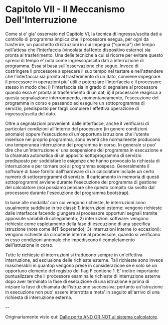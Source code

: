 # Capitolo VII - Il Meccanismo Dell'Interruzione

Come si e' gia' osservato nel Capitolo VI, la tecnica di ingresso/uscita dati
a controllo di programma implica che il processore esegua, per ogni da
trasferire, un pacchetto di istruzioni in cui impegna ("spreca") del tempo
nell'attesa che l'interfaccia (vincolata dal lento dispositivo esterno) sia
pronta al trasferimento. Una delle tecniche a cui si ricorre per evitare
questo spreco di tempo e' nota come ingresso/uscita dati a interruzione di
programma. Essa si basa sull'osservazione che segue. Invece di costringere il
processore a sprecare il suo tempo nel testare e nell'attendere che
l'interfaccia sia pronta al trasferimento di un dato, conviene impegnare il
processore in operazioni piu' utili e potenziare l'interfaccia e il processore
stesso in modo che: i) l'interfaccia sia in grado di segnalare al processore
quando essa e' pronta al trasferimento di un dat; ii) il processore reagisca a
questa segnalazione interrompendo, momentaneamente, l'esecuzione del programma
in corso e passando ad eseguire un sottoprogramma di servizio, predisposto per
fargli compiere l'effettiva operazione di ingresso/uscita del dato.

Oltre a segnalazioni provenienti dalle interfacce, anche il verificarsi di
particolari condizioni all'interno del processore (in genere condizioni
anomale) oppure l'esecuzione di un'opportuna istruzione che l'utente inserisce
nel proprio programma, sono eventi che normalmente producono una temporanea
interruzione del programma in corso. In generale si puo' dire che
un'interruzione e' una sospensione del programma in esecuzione e la chiamata
automatica di un apposito sottoprogramma di servizio predisposto per
soddisfare le esigenze che hanno provocato la richiesta di interruzione e per
tornare poi al programma sospeso. Generalmente il software di base fornito
dall'hardware di un calcolatore include un certo numero di sottorprogrammi di
servizio. Il caricamento in memoria di questi sottoprogrammi avviene durante
l'esecuzione del programma di gestione del calcolatore (noi possiamo pensare
che questo compito sia svolto dal processore durante l'esecuzione del
programma bootstrap).

In base alle modalita' con cui vengono richieste, le interruzioni sono
usualmente suddivise in tre classi:
    1) interruzioni esterne: vengono richieste dalle interfacce facendo giungere
    al processore opportuni segnali tramite apposiute variabili di collegamento;
    2) interruzioni software: vengono richieste come espletamento della fase di
    esecuzione di una specifica istruzione (nota come INT $operando);
    3) interruzioni interne (o eccezioni): vengono richieste da circuiterie
    interne al processore, quando si verificano in esso condizioni anomale che
    impediscono il completamento dell'istruzione in corso.

Tutte le richieste di interruzioni si traducono sempre in un'effettiva
interruzione, ad esclusione delle richieste esterne. Tali richieste sono
invece mascherabili in quantop vengono prese in considerazione se e solo se un
opportuno elemento del registro dei flag F contiene 1. E' inoltre importante
puntualizzare che il processore esamina le richieste di interruzione esterne
dopo aver terminato la fase di esecuzione di una istruzione e prima di
iniziare la fase di chiamata dell'istruzione successiva; pertanto
un'istruzione in esecuzione non puo' essere interrotta a meta' in seguito
all'arrivo di una richiesta di interruzione esterna.

--

Originariamente visto qui: [Dalle porte AND OR NOT al sistema
calcolatore](http://www.edizioniets.com/scheda.asp?n=9788846743114).

